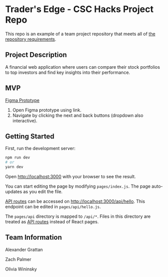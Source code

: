 # Trader's Edge - CSC Hacks Project Repo

This repo is an example of a team project repository that meets all of [the repository requirements](https://www.notion.so/CSC-Hacks-901a62e005c8494fa342e0cc738101ad#da206965e3ed497f9bd6c1ceebd4fac9).

## Project Description

A financial web application where users can compare their stock portfolios to top investors and find key insights into their performance.

## MVP

[Figma Prototype](https://www.figma.com/proto/Di1qh4AvzY2R4hJUxbKmZD/CSC-Hacks-2021?page-id=2187%3A5610&node-id=2193%3A5664&viewport=241%2C48%2C0.64&scaling=scale-down&starting-point-node-id=2193%3A5664)

1. Open Figma prototype using link.
2. Navigate by clicking the next and back buttons (dropdown also interactive).

## Getting Started

First, run the development server:

```bash
npm run dev
# or
yarn dev
```

Open [http://localhost:3000](http://localhost:3000) with your browser to see the result.

You can start editing the page by modifying `pages/index.js`. The page auto-updates as you edit the file.

[API routes](https://nextjs.org/docs/api-routes/introduction) can be accessed on [http://localhost:3000/api/hello](http://localhost:3000/api/hello). This endpoint can be edited in `pages/api/hello.js`.

The `pages/api` directory is mapped to `/api/*`. Files in this directory are treated as [API routes](https://nextjs.org/docs/api-routes/introduction) instead of React pages.

## Team Information

Alexander Grattan


Zach Palmer


Olivia Wininsky

